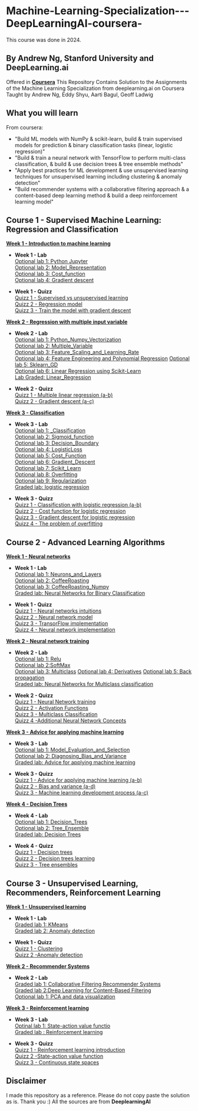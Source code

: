 # Machine-Learning-Specialization---DeepLearningAI-coursera-  
This course was done in 2024.  

## By Andrew Ng, Stanford University and DeepLearning.ai
Offered in [**Coursera**](https://www.coursera.org/specializations/machine-learning-introduction)
This Repository Contains Solution to the Assignments of the Machine Learning Specialization from deeplearning.ai on Coursera Taught by Andrew Ng, Eddy Shyu, Aarti Bagul, Geoff Ladwig

## What you will learn 
From coursera:
* "Build ML models with NumPy & scikit-learn, build & train supervised models for prediction & binary classification tasks (linear, logistic regression)"
* "Build & train a neural network with TensorFlow to perform multi-class classification, & build & use decision trees & tree ensemble methods"
* "Apply best practices for ML development & use unsupervised learning techniques for unsupervised learning including clustering & anomaly detection"
* "Build recommender systems with a collaborative filtering approach & a content-based deep learning method & build a deep reinforcement learning model"

## **Course 1 - Supervised Machine Learning: Regression and Classification**  

[**Week 1 - Introduction to machine learning**](https://github.com/LHSaoMai/Machine-Learning-Specialization---DeepLearningAI-coursera-/tree/main/Course%201%20-%20Supervised%20Machine%20Learning%3A%20Regression%20and%20Classification)

* **Week 1 - Lab**  
[Optional lab 1: Python Jupyter](https://github.com/LHSaoMai/Machine-Learning-Specialization---DeepLearningAI-coursera-/blob/main/Course%201%20-%20Supervised%20Machine%20Learning%3A%20Regression%20and%20Classification/W1%20-%20Introduction%20to%20Machine%20Learning/W1%20-%20Optional%20lab/C1_W1_Lab01_Python_Jupyter_Soln.ipynb)  
[Optional lab 2: Model_Representation](https://github.com/LHSaoMai/Machine-Learning-Specialization---DeepLearningAI-coursera-/blob/main/Course%201%20-%20Supervised%20Machine%20Learning%3A%20Regression%20and%20Classification/W1%20-%20Introduction%20to%20Machine%20Learning/W1%20-%20Optional%20lab/C1_W1_Lab02_Model_Representation_Soln.ipynb)  
[Optional lab 3: Cost_function](https://github.com/LHSaoMai/Machine-Learning-Specialization---DeepLearningAI-coursera-/blob/main/Course%201%20-%20Supervised%20Machine%20Learning%3A%20Regression%20and%20Classification/W1%20-%20Introduction%20to%20Machine%20Learning/W1%20-%20Optional%20lab/C1_W1_Lab03_Cost_function_Soln.ipynb)  
[Optional lab 4: Gradient descent](https://github.com/LHSaoMai/Machine-Learning-Specialization---DeepLearningAI-coursera-/blob/main/Course%201%20-%20Supervised%20Machine%20Learning%3A%20Regression%20and%20Classification/W1%20-%20Introduction%20to%20Machine%20Learning/W1%20-%20Optional%20lab/C1_W1_Lab04_Gradient_Descent_Soln.ipynb)

* **Week 1 - Quizz**  
[Quizz 1 - Supervised vs unsupervised learning](https://github.com/LHSaoMai/Machine-Learning-Specialization---DeepLearningAI-coursera-/blob/main/Course%201%20-%20Supervised%20Machine%20Learning%3A%20Regression%20and%20Classification/W1%20-%20Introduction%20to%20Machine%20Learning/W1%20-%20Quizz/Quizz%201%20-%20Supervised%20vs%20unsupervides%20learning.jpeg)  
[Quizz 2 - Regression model](https://github.com/LHSaoMai/Machine-Learning-Specialization---DeepLearningAI-coursera-/blob/main/Course%201%20-%20Supervised%20Machine%20Learning%3A%20Regression%20and%20Classification/W1%20-%20Introduction%20to%20Machine%20Learning/W1%20-%20Quizz/Quizz%202%20-%20Regression%20Model.jpeg)  
[Quizz 3 - Train the model with gradient descent](https://github.com/LHSaoMai/Machine-Learning-Specialization---DeepLearningAI-coursera-/blob/main/Course%201%20-%20Supervised%20Machine%20Learning%3A%20Regression%20and%20Classification/W1%20-%20Introduction%20to%20Machine%20Learning/W1%20-%20Quizz/Week%201%20-%20Quizz%203.jpeg)  

[**Week 2 - Regression with multiple input variable**](https://github.com/LHSaoMai/Machine-Learning-Specialization---DeepLearningAI-coursera-/tree/main/Course%201%20-%20Supervised%20Machine%20Learning%3A%20Regression%20and%20Classification/W2%20-%20Linear%20Regression)

* **Week 2 - Lab**  
[Optional lab 1: Python_Numpy_Vectorization](https://github.com/LHSaoMai/Machine-Learning-Specialization---DeepLearningAI-coursera-/blob/main/Course%201%20-%20Supervised%20Machine%20Learning%3A%20Regression%20and%20Classification/W2%20-%20Linear%20Regression/W2%20-%20Optional%20Lab/C1_W2_Lab01_Python_Numpy_Vectorization_Soln.ipynb)  
[Optional lab 2: Multiple_Variable](https://github.com/LHSaoMai/Machine-Learning-Specialization---DeepLearningAI-coursera-/blob/main/Course%201%20-%20Supervised%20Machine%20Learning%3A%20Regression%20and%20Classification/W2%20-%20Linear%20Regression/W2%20-%20Optional%20Lab/C1_W2_Lab02_Multiple_Variable_Soln.ipynb)  
[Optional lab 3: Feature_Scaling_and_Learning_Rate](https://github.com/LHSaoMai/Machine-Learning-Specialization---DeepLearningAI-coursera-/blob/main/Course%201%20-%20Supervised%20Machine%20Learning%3A%20Regression%20and%20Classification/W2%20-%20Linear%20Regression/W2%20-%20Optional%20Lab/C1_W2_Lab03_Feature_Scaling_and_Learning_Rate_Soln.ipynb)  
[Optional lab 4: Feature Engineering and Polynomial Regression](https://github.com/LHSaoMai/Machine-Learning-Specialization---DeepLearningAI-coursera-/blob/main/Course%201%20-%20Supervised%20Machine%20Learning%3A%20Regression%20and%20Classification/W2%20-%20Linear%20Regression/W2%20-%20Optional%20Lab/C1_W2_Lab04_FeatEng_PolyReg_Soln.ipynb)
[Optional lab 5: Sklearn_GD](https://github.com/LHSaoMai/Machine-Learning-Specialization---DeepLearningAI-coursera-/blob/main/Course%201%20-%20Supervised%20Machine%20Learning%3A%20Regression%20and%20Classification/W2%20-%20Linear%20Regression/W2%20-%20Optional%20Lab/C1_W2_Lab05_Sklearn_GD_Soln.ipynb)  
[Optional lab 6: Linear Regression using Scikit-Learn](https://github.com/LHSaoMai/Machine-Learning-Specialization---DeepLearningAI-coursera-/blob/main/Course%201%20-%20Supervised%20Machine%20Learning%3A%20Regression%20and%20Classification/W2%20-%20Linear%20Regression/W2%20-%20Optional%20Lab/C1_W2_Lab06_Sklearn_Normal_Soln.ipynb)   
[Lab Graded: Linear_Regression](https://github.com/LHSaoMai/Machine-Learning-Specialization---DeepLearningAI-coursera-/blob/main/Course%201%20-%20Supervised%20Machine%20Learning%3A%20Regression%20and%20Classification/W2%20-%20Linear%20Regression/W2%20-%20Assignment/C1_W2_Linear_Regression.ipynb)

* **Week 2 - Quizz**  
[Quizz 1 - Multiple linear regression (a-b)](https://github.com/LHSaoMai/Machine-Learning-Specialization---DeepLearningAI-coursera-/blob/main/Course%201%20-%20Supervised%20Machine%20Learning%3A%20Regression%20and%20Classification/W2%20-%20Linear%20Regression/W2%20-%20Quizz/Quizz%201a%20-%20Multilple%20linear%20regression.jpeg)    
[Quizz 2 - Gradient descent (a-c)](https://github.com/LHSaoMai/Machine-Learning-Specialization---DeepLearningAI-coursera-/blob/main/Course%201%20-%20Supervised%20Machine%20Learning%3A%20Regression%20and%20Classification/W2%20-%20Linear%20Regression/W2%20-%20Quizz/Quizz%202a%20-%20Gradient%20descent.jpeg)  


[**Week 3 - Classification**](https://github.com/LHSaoMai/Machine-Learning-Specialization---DeepLearningAI-coursera-/tree/main/Course%201%20-%20Supervised%20Machine%20Learning%3A%20Regression%20and%20Classification/W3%20-%20Classification)  

* **Week 3 - Lab**  
[Optional lab 1: _Classification](https://github.com/LHSaoMai/Machine-Learning-Specialization---DeepLearningAI-coursera-/blob/main/Course%201%20-%20Supervised%20Machine%20Learning%3A%20Regression%20and%20Classification/W3%20-%20Classification/W3%20-%20Optional%20Lab/C1_W3_Lab01_Classification_Soln.ipynb)    
[Optional lab 2: Sigmoid_function](https://github.com/LHSaoMai/Machine-Learning-Specialization---DeepLearningAI-coursera-/blob/main/Course%201%20-%20Supervised%20Machine%20Learning%3A%20Regression%20and%20Classification/W3%20-%20Classification/W3%20-%20Optional%20Lab/C1_W3_Lab02_Sigmoid_function_Soln.ipynb)   
[Optional lab 3: Decision_Boundary](https://github.com/LHSaoMai/Machine-Learning-Specialization---DeepLearningAI-coursera-/blob/main/Course%201%20-%20Supervised%20Machine%20Learning%3A%20Regression%20and%20Classification/W3%20-%20Classification/W3%20-%20Optional%20Lab/C1_W3_Lab03_Decision_Boundary_Soln.ipynb)     
[Optional lab 4: LogisticLoss](https://github.com/LHSaoMai/Machine-Learning-Specialization---DeepLearningAI-coursera-/blob/main/Course%201%20-%20Supervised%20Machine%20Learning%3A%20Regression%20and%20Classification/W3%20-%20Classification/W3%20-%20Optional%20Lab/C1_W3_Lab04_LogisticLoss_Soln.ipynb)  
[Optional lab 5: Cost_Function](https://github.com/LHSaoMai/Machine-Learning-Specialization---DeepLearningAI-coursera-/blob/main/Course%201%20-%20Supervised%20Machine%20Learning%3A%20Regression%20and%20Classification/W3%20-%20Classification/W3%20-%20Optional%20Lab/C1_W3_Lab05_Cost_Function_Soln.ipynb)  
[Optional lab 6: Gradient_Descent](https://github.com/LHSaoMai/Machine-Learning-Specialization---DeepLearningAI-coursera-/blob/main/Course%201%20-%20Supervised%20Machine%20Learning%3A%20Regression%20and%20Classification/W3%20-%20Classification/W3%20-%20Optional%20Lab/C1_W3_Lab06_Gradient_Descent_Soln.ipynb)     
[Optional lab 7: Scikit_Learn](https://github.com/LHSaoMai/Machine-Learning-Specialization---DeepLearningAI-coursera-/blob/main/Course%201%20-%20Supervised%20Machine%20Learning%3A%20Regression%20and%20Classification/W3%20-%20Classification/W3%20-%20Optional%20Lab/C1_W3_Lab07_Scikit_Learn_Soln.ipynb)   
[Optional lab 8: Overfitting](https://github.com/LHSaoMai/Machine-Learning-Specialization---DeepLearningAI-coursera-/blob/main/Course%201%20-%20Supervised%20Machine%20Learning%3A%20Regression%20and%20Classification/W3%20-%20Classification/W3%20-%20Optional%20Lab/C1_W3_Lab08_Overfitting_Soln.ipynb)  
[Optional lab 9: Regularization](https://github.com/LHSaoMai/Machine-Learning-Specialization---DeepLearningAI-coursera-/blob/main/Course%201%20-%20Supervised%20Machine%20Learning%3A%20Regression%20and%20Classification/W3%20-%20Classification/W3%20-%20Optional%20Lab/C1_W3_Lab09_Regularization_Soln.ipynb)  
[Graded lab: logistic regression](https://github.com/LHSaoMai/Machine-Learning-Specialization---DeepLearningAI-coursera-/blob/main/Course%201%20-%20Supervised%20Machine%20Learning%3A%20Regression%20and%20Classification/W3%20-%20Classification/W3%20-%20Assignment/C1_W3_Logistic_Regression.ipynb)  

* **Week 3 - Quizz**  
[Quizz 1 - Classificstion with logistic regression (a-b)](https://github.com/LHSaoMai/Machine-Learning-Specialization---DeepLearningAI-coursera-/blob/main/Course%201%20-%20Supervised%20Machine%20Learning%3A%20Regression%20and%20Classification/W3%20-%20Classification/W3%20-%20Quizz/Quizz%201a%20-%20Classificstion%20with%20logistic%20regression.jpeg)    
[Quizz 2 - Cost function for logistic regression](https://github.com/LHSaoMai/Machine-Learning-Specialization---DeepLearningAI-coursera-/blob/main/Course%201%20-%20Supervised%20Machine%20Learning%3A%20Regression%20and%20Classification/W3%20-%20Classification/W3%20-%20Quizz/Quizz%202%20-%20Cost%20function%20for%20logistic%20regression.jpeg)  
[Quizz 3 - Gradient descent for logistic regression](https://github.com/LHSaoMai/Machine-Learning-Specialization---DeepLearningAI-coursera-/blob/main/Course%201%20-%20Supervised%20Machine%20Learning%3A%20Regression%20and%20Classification/W3%20-%20Classification/W3%20-%20Quizz/Quizz%203%20-%20Gradient%20descent%20for%20logistic%20regression.jpeg)  
[Quizz 4 - The problem of overfitting](https://github.com/LHSaoMai/Machine-Learning-Specialization---DeepLearningAI-coursera-/blob/main/Course%201%20-%20Supervised%20Machine%20Learning%3A%20Regression%20and%20Classification/W3%20-%20Classification/W3%20-%20Quizz/Quizz%204%20-%20The%20problem%20of%20overfitting.jpeg)    

## **Course 2 - Advanced Learning Algorithms** 

[**Week 1 - Neural networks**](https://github.com/LHSaoMai/Machine-Learning-Specialization---DeepLearningAI-coursera-/tree/main/Course%202%20-%20Advanced%20Learning%20Algorithms/Week%201%20-%20Neural%20Networks)

* **Week 1 - Lab**  
[Optional lab 1: Neurons_and_Layers](https://github.com/LHSaoMai/Machine-Learning-Specialization---DeepLearningAI-coursera-/blob/main/Course%202%20-%20Advanced%20Learning%20Algorithms/Week%201%20-%20Neural%20Networks/W1%20-%20Optional%20lab/C2_W1_Lab01_Neurons_and_Layers.ipynb)  
[Optional lab 2: CoffeeRoasting](https://github.com/LHSaoMai/Machine-Learning-Specialization---DeepLearningAI-coursera-/blob/main/Course%202%20-%20Advanced%20Learning%20Algorithms/Week%201%20-%20Neural%20Networks/W1%20-%20Optional%20lab/C2_W1_Lab02_CoffeeRoasting_TF.ipynb)  
[Optional lab 3: CoffeeRoasting_Numpy](https://github.com/LHSaoMai/Machine-Learning-Specialization---DeepLearningAI-coursera-/blob/main/Course%202%20-%20Advanced%20Learning%20Algorithms/Week%201%20-%20Neural%20Networks/W1%20-%20Optional%20lab/C2_W1_Lab03_CoffeeRoasting_Numpy.ipynb)  
[Graded lab: Neural Networks for Binary Classification](https://github.com/LHSaoMai/Machine-Learning-Specialization---DeepLearningAI-coursera-/blob/main/Course%202%20-%20Advanced%20Learning%20Algorithms/Week%201%20-%20Neural%20Networks/W1%20-%20Assignment/C2_W1_Assignment.ipynb)


* **Week 1 - Quizz**  
[Quizz 1 - Neural networks intuitions](https://github.com/LHSaoMai/Machine-Learning-Specialization---DeepLearningAI-coursera-/blob/main/Course%202%20-%20Advanced%20Learning%20Algorithms/Week%201%20-%20Neural%20Networks/W1%20-%20Quizz/W1%20-%20Q1%20-%20Neural%20networks%20intuitions.jpeg)    
[Quizz 2 - Neural network model](https://github.com/LHSaoMai/Machine-Learning-Specialization---DeepLearningAI-coursera-/blob/main/Course%202%20-%20Advanced%20Learning%20Algorithms/Week%201%20-%20Neural%20Networks/W1%20-%20Quizz/W1%20-%20Q2%20-%20Neural%20network%20model.jpeg)    
[Quizz 3 - TransorFlow implementation](https://github.com/LHSaoMai/Machine-Learning-Specialization---DeepLearningAI-coursera-/blob/main/Course%202%20-%20Advanced%20Learning%20Algorithms/Week%201%20-%20Neural%20Networks/W1%20-%20Quizz/W1%20-%20Q3%20-%20TransorFlow%20implementa.jpeg)   
[Quizz 4 - Neural network implementation](https://github.com/LHSaoMai/Machine-Learning-Specialization---DeepLearningAI-coursera-/blob/main/Course%202%20-%20Advanced%20Learning%20Algorithms/Week%201%20-%20Neural%20Networks/W1%20-%20Quizz/W1%20-%20Q4a%20-%20Neural%20network%20implementation.jpeg)      

[**Week 2 - Neural network training**](https://github.com/LHSaoMai/Machine-Learning-Specialization---DeepLearningAI-coursera-/tree/main/Course%202%20-%20Advanced%20Learning%20Algorithms/Week%202%20-%20Neural%20network%20training)  

* **Week 2 - Lab**  
[Optional lab 1: Relu](https://github.com/LHSaoMai/Machine-Learning-Specialization---DeepLearningAI-coursera-/blob/main/Course%202%20-%20Advanced%20Learning%20Algorithms/Week%202%20-%20Neural%20network%20training/W2%20-%20Optional%20Lab/C2_W2_Relu.ipynb)    
[Optional lab 2:SoftMax](https://github.com/LHSaoMai/Machine-Learning-Specialization---DeepLearningAI-coursera-/blob/main/Course%202%20-%20Advanced%20Learning%20Algorithms/Week%202%20-%20Neural%20network%20training/W2%20-%20Optional%20Lab/C2_W2_SoftMax.ipynb)    
[Optional lab 3: Multiclass](https://github.com/LHSaoMai/Machine-Learning-Specialization---DeepLearningAI-coursera-/blob/main/Course%202%20-%20Advanced%20Learning%20Algorithms/Week%202%20-%20Neural%20network%20training/W2%20-%20Optional%20Lab/C2_W2_Multiclass_TF.ipynb)
[Optional lab 4: Derivatives](https://github.com/LHSaoMai/Machine-Learning-Specialization---DeepLearningAI-coursera-/blob/main/Course%202%20-%20Advanced%20Learning%20Algorithms/Week%202%20-%20Neural%20network%20training/W2%20-%20Optional%20Lab/Lab%20Derivatives%20and%20backprop/C2_W2_Derivatives.ipynb)
[Optional lab 5: Back propagation](https://github.com/LHSaoMai/Machine-Learning-Specialization---DeepLearningAI-coursera-/blob/main/Course%202%20-%20Advanced%20Learning%20Algorithms/Week%202%20-%20Neural%20network%20training/W2%20-%20Optional%20Lab/Lab%20Derivatives%20and%20backprop/C2_W2_Backprop.ipynb)   
[Graded lab: Neural Networks for Multiclass classification](https://github.com/LHSaoMai/Machine-Learning-Specialization---DeepLearningAI-coursera-/blob/main/Course%202%20-%20Advanced%20Learning%20Algorithms/Week%202%20-%20Neural%20network%20training/W2%20-%20Assignment/C2_W2_Assignment.ipynb)

* **Week 2 - Quizz**  
[Quizz 1 - Neural Network training](https://github.com/LHSaoMai/Machine-Learning-Specialization---DeepLearningAI-coursera-/blob/main/Course%202%20-%20Advanced%20Learning%20Algorithms/Week%202%20-%20Neural%20network%20training/W2%20-%20Quizz/Course%202%20-%20Week%202%20-%20Quiz.pdf)    
[Quizz 2 - Activation Functions](https://github.com/LHSaoMai/Machine-Learning-Specialization---DeepLearningAI-coursera-/blob/main/Course%202%20-%20Advanced%20Learning%20Algorithms/Week%202%20-%20Neural%20network%20training/W2%20-%20Quizz/Course%202%20-%20Week%202%20-%20Quiz.pdf)    
[Quizz 3 - Multiclass Classification](https://github.com/LHSaoMai/Machine-Learning-Specialization---DeepLearningAI-coursera-/blob/main/Course%202%20-%20Advanced%20Learning%20Algorithms/Week%202%20-%20Neural%20network%20training/W2%20-%20Quizz/Course%202%20-%20Week%202%20-%20Quiz.pdf)   
[Quizz 4 -Additional Neural Network Concepts](https://github.com/LHSaoMai/Machine-Learning-Specialization---DeepLearningAI-coursera-/blob/main/Course%202%20-%20Advanced%20Learning%20Algorithms/Week%202%20-%20Neural%20network%20training/W2%20-%20Quizz/W2%20-%20Quizz%204.pdf)

 [**Week 3 - Advice for applying machine learning**](https://github.com/LHSaoMai/Machine-Learning-Specialization---DeepLearningAI-coursera-/tree/main/Course%202%20-%20Advanced%20Learning%20Algorithms/Week%203%20-%20Advanced%20Learning%20Algorithms)  

 * **Week 3 - Lab**  
[Optional lab 1: Model_Evaluation_and_Selection](https://github.com/LHSaoMai/Machine-Learning-Specialization---DeepLearningAI-coursera-/blob/main/Course%202%20-%20Advanced%20Learning%20Algorithms/Week%203%20-%20Advanced%20Learning%20Algorithms/W3%20-%20Optional%20lab/C2W3_Lab_01_Model_Evaluation_and_Selection.ipynb)  
[Optional lab 2: Diagnosing_Bias_and_Variance](https://github.com/LHSaoMai/Machine-Learning-Specialization---DeepLearningAI-coursera-/blob/main/Course%202%20-%20Advanced%20Learning%20Algorithms/Week%203%20-%20Advanced%20Learning%20Algorithms/W3%20-%20Optional%20lab/C2W3_Lab_02_Diagnosing_Bias_and_Variance.ipynb)  
[Graded lab: Advice for applying machine learning](https://github.com/LHSaoMai/Machine-Learning-Specialization---DeepLearningAI-coursera-/blob/main/Course%202%20-%20Advanced%20Learning%20Algorithms/Week%203%20-%20Advanced%20Learning%20Algorithms/W3%20-%20Assignment/C2_W3_Assignment.ipynb)

* **Week 3 - Quizz**  
[Quizz 1 - Advice for applying machine learning (a-b)](https://github.com/LHSaoMai/Machine-Learning-Specialization---DeepLearningAI-coursera-/blob/main/Course%202%20-%20Advanced%20Learning%20Algorithms/Week%203%20-%20Advanced%20Learning%20Algorithms/W3%20-%20Quizz/W3%20-%20Q1.a%20-%20Advice%20for%20applying%20machine%20learning.jpeg)   
[Quizz 2 - Bias and variance (a-d)](https://github.com/LHSaoMai/Machine-Learning-Specialization---DeepLearningAI-coursera-/blob/main/Course%202%20-%20Advanced%20Learning%20Algorithms/Week%203%20-%20Advanced%20Learning%20Algorithms/W3%20-%20Quizz/W3%20-%20Q2.a%20-%20Bias%20and%20variance.jpeg)    
[Quizz 3 - Machine learning development process (a-c)](https://github.com/LHSaoMai/Machine-Learning-Specialization---DeepLearningAI-coursera-/blob/main/Course%202%20-%20Advanced%20Learning%20Algorithms/Week%203%20-%20Advanced%20Learning%20Algorithms/W3%20-%20Quizz/W3%20-%20Q3a%20-%20Machine%20learning%20development%20process.jpeg)

[**Week 4 - Decision Trees**](https://github.com/LHSaoMai/Machine-Learning-Specialization---DeepLearningAI-coursera-/tree/main/Course%202%20-%20Advanced%20Learning%20Algorithms/Week%204%20-%20Decision%20trees)  

 * **Week 4 - Lab**  
[Optional lab 1: Decision_Trees](https://github.com/LHSaoMai/Machine-Learning-Specialization---DeepLearningAI-coursera-/blob/main/Course%202%20-%20Advanced%20Learning%20Algorithms/Week%204%20-%20Decision%20trees/W4%20-%20Optional%20Lab/C2_W4_Lab_01_Decision_Trees.ipynb)  
[Optional lab 2: Tree_Ensemble](https://github.com/LHSaoMai/Machine-Learning-Specialization---DeepLearningAI-coursera-/blob/main/Course%202%20-%20Advanced%20Learning%20Algorithms/Week%204%20-%20Decision%20trees/W4%20-%20Optional%20Lab/C2_W4_Lab_02_Tree_Ensemble.ipynb)  
[Graded lab: Decision Trees](https://github.com/LHSaoMai/Machine-Learning-Specialization---DeepLearningAI-coursera-/blob/main/Course%202%20-%20Advanced%20Learning%20Algorithms/Week%204%20-%20Decision%20trees/W4%20-%20Assignment/C2_W4_Decision_Tree_with_Markdown.ipynb)

* **Week 4 - Quizz**  
[Quizz 1 - Decision trees](https://github.com/LHSaoMai/Machine-Learning-Specialization---DeepLearningAI-coursera-/blob/main/Course%202%20-%20Advanced%20Learning%20Algorithms/Week%204%20-%20Decision%20trees/W4%20-%20Quizz/W4%20-%20Quizz%201.pdf)   
[Quizz 2 - Decision trees learning](https://github.com/LHSaoMai/Machine-Learning-Specialization---DeepLearningAI-coursera-/blob/main/Course%202%20-%20Advanced%20Learning%20Algorithms/Week%204%20-%20Decision%20trees/W4%20-%20Quizz/W4%20-%20Quizz%202.pdf)    
[Quizz 3 - Tree ensembles](https://github.com/LHSaoMai/Machine-Learning-Specialization---DeepLearningAI-coursera-/blob/main/Course%202%20-%20Advanced%20Learning%20Algorithms/Week%204%20-%20Decision%20trees/W4%20-%20Quizz/W4%20-%20Quizz%203.pdf)

## **Course 3 - Unsupervised Learning, Recommenders, Reinforcement Learning**  

[**Week 1 - Unsupervised learning**](https://github.com/LHSaoMai/Machine-Learning-Specialization---DeepLearningAI-coursera-/tree/main/Course%202%20-%20Advanced%20Learning%20Algorithms/Week%203%20-%20Advanced%20Learning%20Algorithms)  

* **Week 1 - Lab**  
[Graded lab 1: KMeans](https://github.com/LHSaoMai/Machine-Learning-Specialization---DeepLearningAI-coursera-/blob/main/Course%203%20-%20Unsupervised%20Learning%2C%20Recommenders%2C%20Reinforcement%20Learning/Week%201%20-%20Unsupervised%20Learning/W1%20-%20Assignment/Lab%203%20-%20K-means%20Clustering/C3_W1_KMeans_Assignment.ipynb)  
[Graded lab 2: Anomaly detection](https://github.com/LHSaoMai/Machine-Learning-Specialization---DeepLearningAI-coursera-/blob/main/Course%203%20-%20Unsupervised%20Learning%2C%20Recommenders%2C%20Reinforcement%20Learning/Week%201%20-%20Unsupervised%20Learning/W1%20-%20Assignment/Lab%202%20-%20Anomaly%20detection/C3_W1_Anomaly_Detection.ipynb)

* **Week 1 - Quizz**  
[Quizz 1 - Clustering](https://github.com/LHSaoMai/Machine-Learning-Specialization---DeepLearningAI-coursera-/blob/main/Course%203%20-%20Unsupervised%20Learning%2C%20Recommenders%2C%20Reinforcement%20Learning/Week%201%20-%20Unsupervised%20Learning/W1%20-%20Quizz/W1%20-%20Quizz%201.pdf)   
[Quizz 2 -Anomaly detection](https://github.com/LHSaoMai/Machine-Learning-Specialization---DeepLearningAI-coursera-/blob/main/Course%203%20-%20Unsupervised%20Learning%2C%20Recommenders%2C%20Reinforcement%20Learning/Week%201%20-%20Unsupervised%20Learning/W1%20-%20Quizz/W1%20-%20Quizz%202.pdf)

[**Week 2 - Recommender Systems**](https://github.com/LHSaoMai/Machine-Learning-Specialization---DeepLearningAI-coursera-/tree/main/Course%203%20-%20Unsupervised%20Learning%2C%20Recommenders%2C%20Reinforcement%20Learning/Week%202%20-%20Recommender%20System)  

* **Week 2 - Lab**  
[Graded lab 1: Collaborative Filtering Recommender Systems](https://github.com/LHSaoMai/Machine-Learning-Specialization---DeepLearningAI-coursera-/blob/main/Course%203%20-%20Unsupervised%20Learning%2C%20Recommenders%2C%20Reinforcement%20Learning/Week%202%20-%20Recommender%20System/W2%20-%20Assignment/Lab%201%20-%20Collaborative%20Filtering%20Recommender%20Systems/C3_W2_Collaborative_RecSys_Assignment.ipynb)  
[Graded lab 2:Deep Learning for Content-Based Filtering](https://github.com/LHSaoMai/Machine-Learning-Specialization---DeepLearningAI-coursera-/blob/main/Course%203%20-%20Unsupervised%20Learning%2C%20Recommenders%2C%20Reinforcement%20Learning/Week%202%20-%20Recommender%20System/W2%20-%20Assignment/Lab%202%20%3A%20Deep%20Learning%20for%20Content-Based%20Filtering/C3_W2_RecSysNN_Assignment.ipynb)  
[Optional lab 1: PCA and data visualization](https://github.com/LHSaoMai/Machine-Learning-Specialization---DeepLearningAI-coursera-/blob/main/Course%203%20-%20Unsupervised%20Learning%2C%20Recommenders%2C%20Reinforcement%20Learning/Week%202%20-%20Recommender%20System/W2%20-%20Optional%20Lab/C3_W2_Lab01_PCA_Visualization_Examples.ipynb)

[**Week 3 - Reinforcement learning**](https://github.com/LHSaoMai/Machine-Learning-Specialization---DeepLearningAI-coursera-/tree/main/Course%203%20-%20Unsupervised%20Learning%2C%20Recommenders%2C%20Reinforcement%20Learning/Week%203%20-%20Reinforcement%20Learning)  

* **Week 3 - Lab**  
[Optinal lab 1: State-action value functio](https://github.com/LHSaoMai/Machine-Learning-Specialization---DeepLearningAI-coursera-/blob/main/Course%203%20-%20Unsupervised%20Learning%2C%20Recommenders%2C%20Reinforcement%20Learning/Week%203%20-%20Reinforcement%20Learning/W3%20-%20Optional%20Lab/State-action%20value%20function%20example.ipynb)   
[Graded lab : Reinforcement learning](https://github.com/LHSaoMai/Machine-Learning-Specialization---DeepLearningAI-coursera-/blob/main/Course%203%20-%20Unsupervised%20Learning%2C%20Recommenders%2C%20Reinforcement%20Learning/Week%203%20-%20Reinforcement%20Learning/W3%20-%20Assignment/C3_W3_A1_Assignment.ipynb)

* **Week 3 - Quizz**  
[Quizz 1 - Reinforcement learning introduction](https://github.com/LHSaoMai/Machine-Learning-Specialization---DeepLearningAI-coursera-/blob/main/Course%203%20-%20Unsupervised%20Learning%2C%20Recommenders%2C%20Reinforcement%20Learning/Week%203%20-%20Reinforcement%20Learning/W3%20-%20Quizz/W3%20-%20Quizz%201.pdf)   
[Quizz 2 -State-action value function](https://github.com/LHSaoMai/Machine-Learning-Specialization---DeepLearningAI-coursera-/blob/main/Course%203%20-%20Unsupervised%20Learning%2C%20Recommenders%2C%20Reinforcement%20Learning/Week%203%20-%20Reinforcement%20Learning/W3%20-%20Quizz/W3%20-%20Quizz%202.pdf)    
[Quizz 3 - Continuous state spaces](https://github.com/LHSaoMai/Machine-Learning-Specialization---DeepLearningAI-coursera-/blob/main/Course%203%20-%20Unsupervised%20Learning%2C%20Recommenders%2C%20Reinforcement%20Learning/Week%203%20-%20Reinforcement%20Learning/W3%20-%20Quizz/W3%20-%20Quizz%203.pdf)  



## **Disclaimer**  
I made this repository as a reference. Please do not copy paste the solution as is. Thank you :) 
All the sources are from **DeeplearningAI**

  










